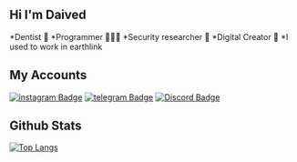 ## Hi I'm Daived 

*Dentist 🦷
*Programmer 🧑🏻‍💻
*Security researcher 🔐
*Digital Creator 📀
*I used to work in earthlink



## My Accounts
[![instagram Badge](https://img.shields.io/badge/-@eii3-e74c3c?style=flat&labelColor=e84393&logo=instagram&logoColor=white)](https://instagram.com/eii3)
[![telegram Badge](https://img.shields.io/badge/-@Daiived-1ca0f1?style=flat&labelColor=1ca0f1&logo=telegram&logoColor=white)](https://t.me/Daiived)
[![Discord Badge](https://img.shields.io/badge/-Daived-607aa3?style=flat&labelColor=44658b&logo=Discord&logoColor=white)](https://discordapp.com/users/314721544901361664)












## Github Stats



[![Top Langs](https://github-readme-stats.vercel.app/api/top-langs/?username=McDaived&langs_count=8)](https://github.com/anuraghazra/github-readme-stats)

